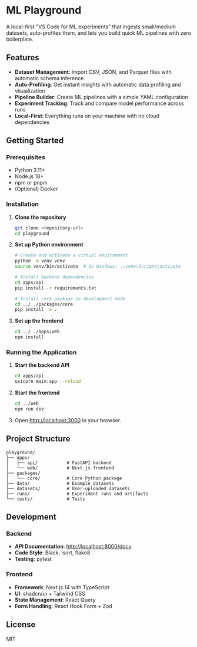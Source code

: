 # ML Playground

A local-first "VS Code for ML experiments" that ingests small/medium datasets, auto-profiles them, and lets you build quick ML pipelines with zero boilerplate.

## Features

- **Dataset Management**: Import CSV, JSON, and Parquet files with automatic schema inference
- **Auto-Profiling**: Get instant insights with automatic data profiling and visualization
- **Pipeline Builder**: Create ML pipelines with a simple YAML configuration
- **Experiment Tracking**: Track and compare model performance across runs
- **Local-First**: Everything runs on your machine with no cloud dependencies

## Getting Started

### Prerequisites

- Python 3.11+
- Node.js 18+
- npm or pnpm
- (Optional) Docker

### Installation

1. **Clone the repository**

   ```bash
   git clone <repository-url>
   cd playground
   ```

2. **Set up Python environment**

   ```bash
   # Create and activate a virtual environment
   python -m venv venv
   source venv/bin/activate  # On Windows: .\venv\Scripts\activate

   # Install backend dependencies
   cd apps/api
   pip install -r requirements.txt

   # Install core package in development mode
   cd ../../packages/core
   pip install -e .
   ```

3. **Set up the frontend**
   ```bash
   cd ../../apps/web
   npm install
   ```

### Running the Application

1. **Start the backend API**

   ```bash
   cd apps/api
   uvicorn main:app --reload
   ```

2. **Start the frontend**

   ```bash
   cd ../web
   npm run dev
   ```

3. Open [http://localhost:3000](http://localhost:3000) in your browser.

## Project Structure

```
playground/
├── apps/
│   ├── api/           # FastAPI backend
│   └── web/           # Next.js frontend
├── packages/
│   └── core/          # Core Python package
├── data/              # Example datasets
├── datasets/          # User-uploaded datasets
├── runs/              # Experiment runs and artifacts
└── tests/             # Tests
```

## Development

### Backend

- **API Documentation**: [http://localhost:8000/docs](http://localhost:8000/docs)
- **Code Style**: Black, isort, flake8
- **Testing**: pytest

### Frontend

- **Framework**: Next.js 14 with TypeScript
- **UI**: shadcn/ui + Tailwind CSS
- **State Management**: React Query
- **Form Handling**: React Hook Form + Zod

## License

MIT
